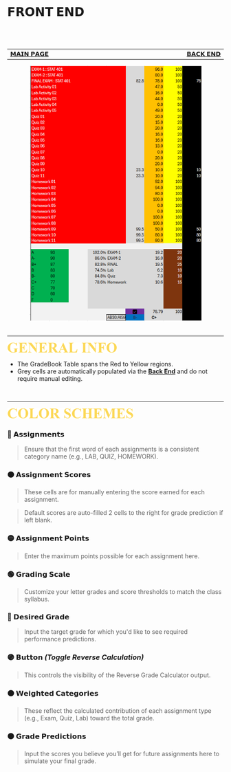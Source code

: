 # 𝗙𝗥𝗢𝗡𝗧 𝗘𝗡𝗗

######  ​ 

<table>
  <tr>
    <td width="500px" align="left">
      <a href="./README.md">𝗠𝗔𝗜𝗡 𝗣𝗔𝗚𝗘</a>  
    </td>
    <td width="500px" align="right">
      <a href="./panel_backend.md">𝗕𝗔𝗖𝗞 𝗘𝗡𝗗</a>
    </td>
  </tr>
</table>

<div align="center">
<img src=./images/frontend_panel.png width=400>
</div>

<br>

****

[<img src="./images/cw_general_info.png" height="25">](./panel_frontend.md)

- The GradeBook Table spans the Red to Yellow regions.
- Grey cells are automatically populated via the **[Back End](./panel_backend.md)** and do not require manual editing.

<br>

****

[<img src="./images/cw_color_schemes.png" height="25">](./panel_frontend.md)

### 🔴 𝗔𝘀𝘀𝗶𝗴𝗻𝗺𝗲𝗻𝘁𝘀
> Ensure that the first word of each assignments is a consistent category name (e.g., LAB, QUIZ, HOMEWORK).

### 🟠 𝗔𝘀𝘀𝗶𝗴𝗻𝗺𝗲𝗻𝘁 𝗦𝗰𝗼𝗿𝗲𝘀
> These cells are for manually entering the score earned for each assignment.

> Default scores are auto-filled 2 cells to the right for grade prediction if left blank.

### 🟡 𝗔𝘀𝘀𝗶𝗴𝗻𝗺𝗲𝗻𝘁 𝗣𝗼𝗶𝗻𝘁𝘀
> Enter the maximum points possible for each assignment here.

### 🟢 𝗚𝗿𝗮𝗱𝗶𝗻𝗴 𝗦𝗰𝗮𝗹𝗲
> Customize your letter grades and score thresholds to match the class syllabus.

### 🔵 𝗗𝗲𝘀𝗶𝗿𝗲𝗱 𝗚𝗿𝗮𝗱𝗲
> Input the target grade for which you'd like to see required performance predictions.

### 🟣 𝗕𝘂𝘁𝘁𝗼𝗻 _(Toggle Reverse Calculation)_
> This controls the visibility of the Reverse Grade Calculator output.

### 🟤 𝗪𝗲𝗶𝗴𝗵𝘁𝗲𝗱 𝗖𝗮𝘁𝗲𝗴𝗼𝗿𝗶𝗲𝘀
> These reflect the calculated contribution of each assignment type (e.g., Exam, Quiz, Lab) toward the total grade.

### ⚫ 𝗚𝗿𝗮𝗱𝗲 𝗣𝗿𝗲𝗱𝗶𝗰𝘁𝗶𝗼𝗻𝘀
> Input the scores you believe you’ll get for future assignments here to simulate your final grade.


